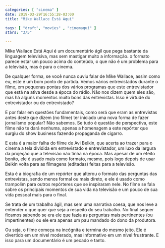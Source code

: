 ```yaml
---
categories: [ "cinema" ]
date: 2019-03-29T16:55:28-03:00
title: "Mike Wallace Está Aqui"

tags: [ "draft", "movies" , "cinemaqui" ]
stars: "3/5"

---
```

Mike Wallace Está Aqui é um documentário ágil que pega bastante da linguagem televisiva, mas sem mastigar muito a informação. o formato parece estar um pouco acima do conteúdo, o que não é um problema para a televisão, mas é para o cinema.

De qualquer forma, se você nunca ouviu falar de Mike Wallace, assim como eu, este é um bom ponto de partida. Vemos vários entrevistados durante o filme, em pequenas pontas dos vários programas que este entrevistador que está na ativa desde a época do rádio. Não nos dizem quem eles são, mas há alguns momentos muito bons das entrevistas. Isso é virtude do entrevistador ou do entrevistado?

E por falar em questões fundamentais, como será que eram as entrevistas antes deste que dizem (no filme) ter iniciado uma nova forma de fazer jornalismo popular? Não sabemos. Se tudo é questão de perspectiva, este filme não te dará nenhuma, apenas a homenagem a este repórter que surgiu do show business fazendo propaganda de cigarro.

E esta é a maior falha do filme de Avi Belkin, que acerta ao trazer para o cinema a tela dividida em entrevistado e entrevistador, um luxo da largura da projeção que a televisão não tinha na época. Mas apesar de um efeito bonito, ele é usado mais como formato, mesmo, pois logo depois de usar Belkin volta para as filmagens (editadas) feitas para a televisão.

Esta é a biografia de um repórter que alterou o formato das perguntas das entrevistas, sendo menos formal ou mais direto, e ele é usado como trampolim para outros repórteres que se inspiraram nele. No filme se fala sobre os principais momentos de sua vida na televisão e um pouco de sua vida pessoal mais para o final.

Se trata de um trabalho ágil, mas sem uma narrativa coesa, que nos leve a entender o que quer que seja a respeito do seu trabalho. No final sequer ficamos sabendo se era ele que fazia as perguntas mais pertinentes (ou impertinentes) ou ele era apenas um pau mandado do dono da produtora.

Ou seja, o filme começa na incógnita e termina do mesmo jeito. Ele é divertido em um nível moderado, mas informativo em um nível frustrante. E isso para um documentário é um pecado e tanto.
